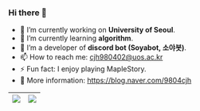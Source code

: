 ### Hi there 👋

- 🔭 I’m currently working on **University of Seoul**.
- 🌱 I’m currently learning **algorithm**.
- 👯 I’m a developer of **discord bot (Soyabot, 소야봇)**.
- 📫 How to reach me: cjh980402@uos.ac.kr
- ⚡ Fun fact: I enjoy playing MapleStory.
- 📝 More information: https://blog.naver.com/9804cjh

| <img src="https://github-readme-stats.vercel.app/api?username=cjh980402&show_icons=true&theme=vue&count_private=true"> | <img src="https://github-readme-stats.vercel.app/api/top-langs/?username=cjh980402&layout=compact&theme=vue&langs_count=10"> |
| --- | --- |

<!--
**cjh980402/cjh980402** is a ✨ _special_ ✨ repository because its `README.md` (this file) appears on your GitHub profile.

Here are some ideas to get you started:

- 🔭 I’m currently working on ...
- 🌱 I’m currently learning ...
- 👯 I’m looking to collaborate on ...
- 🤔 I’m looking for help with ...
- 💬 Ask me about ...
- 📫 How to reach me: ...
- 😄 Pronouns: ...
- ⚡ Fun fact: ...
-->

